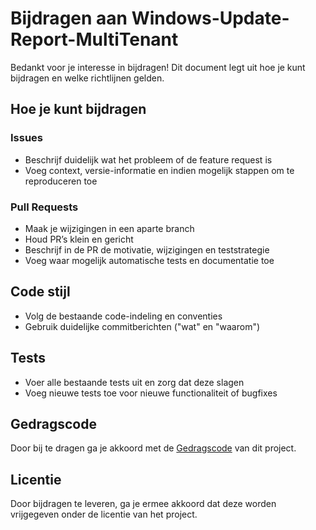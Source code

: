 
# Bijdragen aan Windows-Update-Report-MultiTenant

Bedankt voor je interesse in bijdragen! Dit document legt uit hoe je kunt bijdragen en welke richtlijnen gelden.

## Hoe je kunt bijdragen

### Issues

- Beschrijf duidelijk wat het probleem of de feature request is
- Voeg context, versie-informatie en indien mogelijk stappen om te reproduceren toe

### Pull Requests

- Maak je wijzigingen in een aparte branch
- Houd PR’s klein en gericht
- Beschrijf in de PR de motivatie, wijzigingen en teststrategie
- Voeg waar mogelijk automatische tests en documentatie toe

## Code stijl

- Volg de bestaande code-indeling en conventies
- Gebruik duidelijke commitberichten ("wat" en "waarom")

## Tests

- Voer alle bestaande tests uit en zorg dat deze slagen
- Voeg nieuwe tests toe voor nieuwe functionaliteit of bugfixes

## Gedragscode

Door bij te dragen ga je akkoord met de [Gedragscode](CODE_OF_CONDUCT.md) van dit project.

## Licentie

Door bijdragen te leveren, ga je ermee akkoord dat deze worden vrijgegeven onder de licentie van het project.
